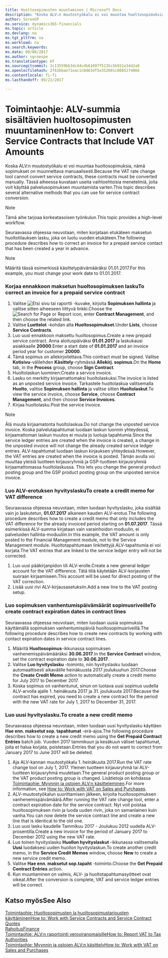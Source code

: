 ```yaml
---
title: Huoltosopimusten muuntaminen | Microsoft Docs
description: "Koska ALV:n muutostyökalu ei voi muuntaa huoltosopimuksia, nämä sopimukset on muunnettava manuaalisesti. Tässä aiheessa kuvataan useita vaihtoehtoisia menetelmiä, joita voit käyttää palvelusopimuksen muuntamista varten."
author: SorenGP
ms.service: dynamics365-financials
ms.topic: article
ms.devlang: na
ms.tgt_pltfrm: na
ms.workload: na
ms.search.keywords: 
ms.date: 09/08/2017
ms.author: sgroespe
ms.translationtype: HT
ms.sourcegitcommit: 2c13559bb3dc44cdb61697f5135c5b931e34d2a8
ms.openlocfilehash: 2f62bbae71eac1c0d63df5e352601c0885274066
ms.contentlocale: fi-fi
ms.lasthandoff: 09/22/2017

---
```

# <a name="how-to-convert-service-contracts-that-include-vat-amounts"></a><span data-ttu-id="194d5-104">Toimintaohje: ALV-summia sisältävien huoltosopimusten muuntaminen</span><span class="sxs-lookup"><span data-stu-id="194d5-104">How to: Convert Service Contracts that Include VAT Amounts</span></span>
<span data-ttu-id="194d5-105">Koska ALV:n muutostyökalu ei voi muuntaa huoltosopimuksia, nämä sopimukset on muunnettava manuaalisesti.</span><span class="sxs-lookup"><span data-stu-id="194d5-105">Because the VAT rate change tool cannot convert service contracts, these contracts must be converted manually.</span></span> <span data-ttu-id="194d5-106">Tässä aiheessa kuvataan useita vaihtoehtoisia menetelmiä, joita voit käyttää palvelusopimuksen muuntamista varten.</span><span class="sxs-lookup"><span data-stu-id="194d5-106">This topic describes several alternative methods that you can use for service contract conversion.</span></span>  

> [!NOTE]  
>  <span data-ttu-id="194d5-107">Tämä aihe tarjoaa korkeatasoisen työnkulun.</span><span class="sxs-lookup"><span data-stu-id="194d5-107">This topic provides a high-level workflow.</span></span>  

 <span data-ttu-id="194d5-108">Seuraavassa ohjeessa neuvotaan, miten korjataan etukäteen maksetun huoltotilauksen lasku, joka on luotu vuoden etukäteen.</span><span class="sxs-lookup"><span data-stu-id="194d5-108">The following procedure describes how to correct an invoice for a prepaid service contact that has been created a year in advance.</span></span>  

> [!NOTE]  
>  <span data-ttu-id="194d5-109">Määritä tässä esimerkissä käsittelypäivämääräksi 01.01.2017.</span><span class="sxs-lookup"><span data-stu-id="194d5-109">For this example, you must change your work date to 01.01.2017.</span></span>  

### <a name="to-correct-an-invoice-for-a-prepaid-service-contract"></a><span data-ttu-id="194d5-110">Korjaa ennakkoon maksetun huoltosopimuksen lasku</span><span class="sxs-lookup"><span data-stu-id="194d5-110">To correct an invoice for a prepaid service contract</span></span>  
1. <span data-ttu-id="194d5-111">Valitse ![Etsi sivu tai raportti](media/ui-search/search_small.png "Etsi sivu tai raportti -kuvake") -kuvake, kirjoita **Sopimuksen hallinta** ja valitse sitten aiheeseen liittyvä linkki.</span><span class="sxs-lookup"><span data-stu-id="194d5-111">Choose the ![Search for Page or Report](media/ui-search/search_small.png "Search for Page or Report icon") icon, enter **Contract Management**, and then choose the related link.</span></span>  
2. <span data-ttu-id="194d5-112">Valitse **Luettelot** -kohdan alta **Huoltosopimukset**.</span><span class="sxs-lookup"><span data-stu-id="194d5-112">Under **Lists**, choose **Service Contracts**.</span></span>  
3. <span data-ttu-id="194d5-113">Luo uusi ennakkoon maksettu huoltosopimus.</span><span class="sxs-lookup"><span data-stu-id="194d5-113">Create a new prepaid service contract.</span></span> <span data-ttu-id="194d5-114">Anna aloituspäiväksi **01.01.2017** ja laskukausi asiakkaalle **20000**.</span><span class="sxs-lookup"><span data-stu-id="194d5-114">Enter a start date of **01.01.2017** and an invoice period year for customer **20000**.</span></span>  
4. <span data-ttu-id="194d5-115">Tämä sopimus on allekirjoitettava.</span><span class="sxs-lookup"><span data-stu-id="194d5-115">This contract must be signed.</span></span> <span data-ttu-id="194d5-116">Valitse **Kotisivu**-välilehden **Käsittely**-ryhmässä **Allekirj. sopimus**.</span><span class="sxs-lookup"><span data-stu-id="194d5-116">On the **Home** tab, in the **Process** group, choose **Sign Contract**.</span></span>  
5. <span data-ttu-id="194d5-117">Huoltolaskun luominen:</span><span class="sxs-lookup"><span data-stu-id="194d5-117">Create a service invoice.</span></span>
6. <span data-ttu-id="194d5-118">Lasku on merkitty kirjaamattomaksi huoltolaskuksi.</span><span class="sxs-lookup"><span data-stu-id="194d5-118">The invoice is listed as an unposted service invoice.</span></span> <span data-ttu-id="194d5-119">Tarkastele huoltolaskua valitsemalla **Huolto**, valitse **Sopimuksen hallinta** ja valitse sitten **Huoltolaskut**.</span><span class="sxs-lookup"><span data-stu-id="194d5-119">To view the service invoice, choose **Service**, choose **Contract Management**, and then choose **Service Invoices**.</span></span>  
7. <span data-ttu-id="194d5-120">Kirjaa huoltolasku.</span><span class="sxs-lookup"><span data-stu-id="194d5-120">Post the service invoice.</span></span>  

> [!NOTE]  
>  <span data-ttu-id="194d5-121">Älä muuta kirjaamatonta huoltolaskua.</span><span class="sxs-lookup"><span data-stu-id="194d5-121">Do not change the unposted service invoice.</span></span> <span data-ttu-id="194d5-122">Koska palvelutapahtumat luodaan laskun luonnin yhteydessä, kirjaamattoman laskun muutos ei muuta jo luotuja tapahtumia.</span><span class="sxs-lookup"><span data-stu-id="194d5-122">Since the service ledger entries are created when the invoice is created, a change in the unposted invoice will not change the already created service ledger entries.</span></span> <span data-ttu-id="194d5-123">ALV-tapahtumat luodaan laskun kirjauksen yhteydessä.</span><span class="sxs-lookup"><span data-stu-id="194d5-123">However, the VAT entries are created when the invoice is posted.</span></span> <span data-ttu-id="194d5-124">Tämän avulla voi muuttaa yleisiä tuotteen kirjausryhmiä ja GSP-tuotteen kirjausryhmiä kirjaamattomassa huoltolaskussa. </span><span class="sxs-lookup"><span data-stu-id="194d5-124">This lets you change the general product posting group and the GSP product posting group on the unposted service invoice.</span></span>  

### <a name="to-create-a-credit-memo-for-vat-difference"></a><span data-ttu-id="194d5-125">Luo ALV-erotuksen hyvityslasku</span><span class="sxs-lookup"><span data-stu-id="194d5-125">To create a credit memo for VAT difference</span></span>  
<span data-ttu-id="194d5-126">Seuraavassa ohjeessa neuvotaan, miten luodaan hyvityslasku, joka sisältää vain jo laskutetun, **01.07.2017** alkaneen kauden ALV-erotus.</span><span class="sxs-lookup"><span data-stu-id="194d5-126">The following procedure describes how to create a credit memo that only includes the VAT difference for the already invoiced period starting on **01.07.2017**.</span></span> <span data-ttu-id="194d5-127">Tässä esimerkissä ALV-summa kirjataan vain varainhoidon moduulin, ei palveluiden hallinta-moduuliin.</span><span class="sxs-lookup"><span data-stu-id="194d5-127">In this example, the VAT amount is only posted to the Financial Management module, not to the Service Management module.</span></span> <span data-ttu-id="194d5-128">Huoltotapahtumaan linkitettyjä ALV-tapahtumia ei voi korjata.</span><span class="sxs-lookup"><span data-stu-id="194d5-128">The VAT entries that are linked to the service ledger entry will not be corrected.</span></span>  

1. <span data-ttu-id="194d5-129">Luo uusi pääkirjanpidon tili ALV-erolle.</span><span class="sxs-lookup"><span data-stu-id="194d5-129">Create a new general ledger account for the VAT difference.</span></span> <span data-ttu-id="194d5-130">Tätä tiliä käytetään ALV-korjausten suoraan kirjaamiseen.</span><span class="sxs-lookup"><span data-stu-id="194d5-130">This account will be used for direct posting of the VAT correction.</span></span>  
2. <span data-ttu-id="194d5-131">Lisää uusi rivi ALV-kirjausasetuksiin.</span><span class="sxs-lookup"><span data-stu-id="194d5-131">Add a new line to the VAT posting setup.</span></span>  

### <a name="to-create-contract-expiration-dates-in-contract-lines"></a><span data-ttu-id="194d5-132">Luo sopimuksen vanhentumispäivämäärät sopimusriveille</span><span class="sxs-lookup"><span data-stu-id="194d5-132">To create contract expiration dates in contract lines</span></span>  
<span data-ttu-id="194d5-133">Seuraavassa ohjeessa neuvotaan, miten luodaan uusia sopimuksia käyttämällä sopimuksen vanhentumispäiviä huoltosopimusriveillä.</span><span class="sxs-lookup"><span data-stu-id="194d5-133">The following procedure describes how to create new contracts by working with contact expiration dates in service contract lines.</span></span>  

1. <span data-ttu-id="194d5-134">Määritä **Huoltosopimus**-ikkunassa sopimuksen vanhenemispäivämääräksi **30.06.2017**.</span><span class="sxs-lookup"><span data-stu-id="194d5-134">In the **Service Contract** window, set the contract expiration date to **30.06.2017**.</span></span>  
2. <span data-ttu-id="194d5-135">Valitse **Luo hyvityslasku** -toiminto, niin hyvityslasku luodaan automaattisesti aikavälille heinäkuusta 2017 joulukuuhun 2017.</span><span class="sxs-lookup"><span data-stu-id="194d5-135">Choose the **Create Credit Memo** action to automatically create a credit memo for July 2017 to December 2017.</span></span>  
3. <span data-ttu-id="194d5-136">Koska sopimus on vanhentunut, sinun on luotava uusi sopimus uudella ALV-arvolla ajalle 1. heinäkuuta 2017 ja 31. joulukuuta 2017.</span><span class="sxs-lookup"><span data-stu-id="194d5-136">Because the contract has expired, you need to create a new contract for the period with the new VAT rate for July 1, 2017 to December 31, 2017.</span></span>  

### <a name="to-create-a-new-credit-memo"></a><span data-ttu-id="194d5-137">Luo uusi hyvityslasku.</span><span class="sxs-lookup"><span data-stu-id="194d5-137">To create a new credit memo</span></span>  
<span data-ttu-id="194d5-138">Seuraavassa ohjeessa neuvotaan, miten luodaan uusi hyvityslasku käyttäen **Hae enn. maksetut sop. tapahtumat** -erä-ajoa.</span><span class="sxs-lookup"><span data-stu-id="194d5-138">The following procedure describes how to create a new credit memo using the **Get Prepaid Contract Entries** batch job.</span></span> <span data-ttu-id="194d5-139">Vuoden 2017 tammikuun ja kesäkuun väliset tapahtumat, joita et halua korjata, poistetaan.</span><span class="sxs-lookup"><span data-stu-id="194d5-139">Entries that you do not want to correct from January 2017 to June 2017 will be deleted.</span></span>  

1. <span data-ttu-id="194d5-140">Aja ALV-kannan muutostyökalu 1. heinäkuuta 2017.</span><span class="sxs-lookup"><span data-stu-id="194d5-140">Run the VAT rate change tool on July 1, 2017.</span></span> <span data-ttu-id="194d5-141">Yleinen tuotteen kirjausryhmä tai ALV-tuotteen kirjausryhmä muutetaan.</span><span class="sxs-lookup"><span data-stu-id="194d5-141">The general product posting group or the VAT product posting group is changed.</span></span> <span data-ttu-id="194d5-142">Lisätietoja on kohdassa [Toimintaohje: Myynnin ja ostojen ALV:n käsitteleminen](finance-work-with-vat.md).</span><span class="sxs-lookup"><span data-stu-id="194d5-142">For more information, see [How to: Work with VAT on Sales and Purchases](finance-work-with-vat.md).</span></span>  
2. <span data-ttu-id="194d5-143">ALV-muutostyökalun suorittamisen jälkeen, kirjoita huoltosopimuksen vanhenemispäivämäärä.</span><span class="sxs-lookup"><span data-stu-id="194d5-143">After running the VAT rate change tool, enter a contract expiration date for the service contract.</span></span> <span data-ttu-id="194d5-144">Nyt voit poistaa huoltosopimuksen rivin ja luoda uuden rivin, joka on samanlainen kuin vanha.</span><span class="sxs-lookup"><span data-stu-id="194d5-144">You can now delete the service contract line and create a new line that is identical to the old one.</span></span>  
3. <span data-ttu-id="194d5-145">Luo uusi lasku kaudelle Tammikuu 2017 - Joulukuu 2012 uudella ALV-prosentilla.</span><span class="sxs-lookup"><span data-stu-id="194d5-145">Create a new invoice for the period of January 2017 to December 2012 using the new VAT rate.</span></span>  
4. <span data-ttu-id="194d5-146">Luo toinen hyvityslasku **Huollon hyvityslaskut** -ikkunassa valitsemalla **Uusi** luodaksesi uuden huollon hyvityslaskun.</span><span class="sxs-lookup"><span data-stu-id="194d5-146">To create another credit memo, in the **Service Credit Memos** window, choose **New** to create a new service credit memo.</span></span>  
5. <span data-ttu-id="194d5-147">Valitse **Hae enn. maksetut sop.tapaht** -toiminto.</span><span class="sxs-lookup"><span data-stu-id="194d5-147">Choose the **Get Prepaid Contract Entries** action.</span></span>  
6. <span data-ttu-id="194d5-148">Kun muuntaminen on valmis, ALV- ja huoltotapahtumasyötteet ovat oikeat.</span><span class="sxs-lookup"><span data-stu-id="194d5-148">After the conversion is complete, VAT and service ledger entries will be correct.</span></span>  

## <a name="see-also"></a><span data-ttu-id="194d5-149">Katso myös</span><span class="sxs-lookup"><span data-stu-id="194d5-149">See Also</span></span>  
[<span data-ttu-id="194d5-150">Toimintaohje: Huoltosopimusten ja huoltosopimustarjousten käyttäminen</span><span class="sxs-lookup"><span data-stu-id="194d5-150">How to: Work with Service Contracts and Service Contract Quotes</span></span>](service-how-to-create-service-contracts-and-service-contract-quotes.md)  
[<span data-ttu-id="194d5-151">Rahoitus</span><span class="sxs-lookup"><span data-stu-id="194d5-151">Finance</span></span>](finance.md)  
[<span data-ttu-id="194d5-152">Toimintaohje: ALV:n raportointi veroviranomaisille</span><span class="sxs-lookup"><span data-stu-id="194d5-152">How to: Report VAT to Tax Authorities</span></span>](finance-how-report-vat.md)  
[<span data-ttu-id="194d5-153">Toimintaohje: Myynnin ja ostojen ALV:n käsittely</span><span class="sxs-lookup"><span data-stu-id="194d5-153">How to: Work with VAT on Sales and Purchases</span></span>](finance-work-with-vat.md)  

